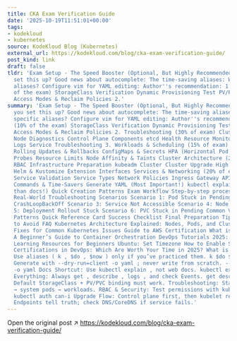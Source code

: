 ```yaml
---
title: CKA Exam Verification Guide
date: '2025-10-19T11:51:01+00:00'
tags:
- kodekloud
- kubernetes
source: KodeKloud Blog (Kubernetes)
external_url: https://kodekloud.com/blog/cka-exam-verification-guide/
post_kind: link
draft: false
tldr: 'Exam Setup - The Speed Booster (Optional, But Highly Recommended!) Should you
  set this up? Good news about autocomplete: The time-saving aliases: Why these specific
  aliases? Configure vim for YAML editing: Author''s recommendation: 1. Storage (10%
  of the exam) StorageClass Verification Dynamic Provisioning Test PV/PVC Binding
  Access Modes & Reclaim Policies 2.'
summary: 'Exam Setup - The Speed Booster (Optional, But Highly Recommended!) Should
  you set this up? Good news about autocomplete: The time-saving aliases: Why these
  specific aliases? Configure vim for YAML editing: Author''s recommendation: 1. Storage
  (10% of the exam) StorageClass Verification Dynamic Provisioning Test PV/PVC Binding
  Access Modes & Reclaim Policies 2. Troubleshooting (30% of exam) Cluster Health
  Node Diagnostics Control Plane Components etcd Health Resource Monitoring Container
  Logs Service Troubleshooting 3. Workloads & Scheduling (15% of exam) Deployments
  Rolling Updates & Rollbacks ConfigMaps & Secrets HPA (Horizontal Pod Autoscaler)
  Probes Resource Limits Node Affinity & Taints Cluster Architecture (25% of exam)
  RBAC Infrastructure Preparation kubeadm Cluster Cluster Upgrade High Availability
  Helm & Kustomize Extension Interfaces Services & Networking (20% of exam) Pod Connectivity
  Service Validation Service Types Network Policies Ingress Gateway API DNS Imperative
  Commands & Time-Savers Generate YAML (Most Important!) kubectl explain (2x faster
  than docs!) Quick Creation Patterns Exam Workflow Step-by-step process: Time Management
  Real-World Troubleshooting Scenarios Scenario 1: Pod Stuck in Pending Scenario 2:
  CrashLoopBackOff Scenario 3: Service Not Accessible Scenario 4: Node NotReady Scenario
  5: Deployment Rollout Stuck Scenario 6: PVC Stuck in Pending Common Verification
  Patterns Quick Reference Card Success Checklist Final Preparation Tips Common Mistakes
  to Avoid FAQ Kubernetes Architecture Explained: Nodes, Pods, and Clusters Quick
  Fixes for Common Kubernetes Issues Guide to AWS Certification What is Kubernetes?
  A Beginner’s Guide to Container Orchestration DevOps Tutorials 2025: Step-by-Step
  Learning Resources for Beginners Ubuntu: Set Timezone How to Enable SSH on Ubuntu
  Certifications in DevOps: Which Are Worth Your Time in 2025? What is DevOps? Setup:
  Use aliases ( k , $do , $now ) only if you’ve practiced them. k $do $now YAML Tip:
  Generate with --dry-run=client -o yaml ; never write from scratch. --dry-run=client
  -o yaml Docs Shortcut: Use kubectl explain , not web docs. kubectl explain Verify
  Everything: Always get , describe , logs , and check Events. get describe logs Storage:
  Default StorageClass + PV/PVC binding must work. Troubleshooting: Start from nodes
  → system pods → workloads. RBAC & Security: Test permissions with kubectl auth can-i.
  kubectl auth can-i Upgrade Flow: Control plane first, then kubelet restart. Networking:
  Endpoints tell truth; check DNS/CoreDNS if service fails.'
---
```

Open the original post ↗ https://kodekloud.com/blog/cka-exam-verification-guide/
